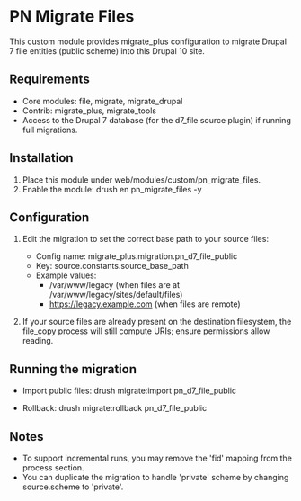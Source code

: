 PN Migrate Files
=================

This custom module provides migrate_plus configuration to migrate Drupal 7 file
entities (public scheme) into this Drupal 10 site.

Requirements
------------
- Core modules: file, migrate, migrate_drupal
- Contrib: migrate_plus, migrate_tools
- Access to the Drupal 7 database (for the d7_file source plugin) if running full migrations.

Installation
------------
1. Place this module under web/modules/custom/pn_migrate_files.
2. Enable the module:
   drush en pn_migrate_files -y

Configuration
-------------
1. Edit the migration to set the correct base path to your source files:
   - Config name: migrate_plus.migration.pn_d7_file_public
   - Key: source.constants.source_base_path
   - Example values:
     - /var/www/legacy (when files are at /var/www/legacy/sites/default/files)
     - https://legacy.example.com (when files are remote)

2. If your source files are already present on the destination filesystem,
   the file_copy process will still compute URIs; ensure permissions allow reading.

Running the migration
---------------------
- Import public files:
  drush migrate:import pn_d7_file_public

- Rollback:
  drush migrate:rollback pn_d7_file_public

Notes
-----
- To support incremental runs, you may remove the 'fid' mapping from the process section.
- You can duplicate the migration to handle 'private' scheme by changing source.scheme to 'private'.

